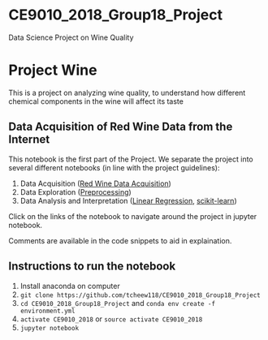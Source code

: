 # CE9010_2018_Group18_Project
Data Science Project on Wine Quality

# Project Wine
This is a project on analyzing wine quality, to understand how different chemical components in the wine will affect its taste

## Data Acquisition of Red Wine Data from the Internet
This notebook is the first part of the Project. We separate the project into several different notebooks (in line with the project guidelines):
1. Data Acquisition ([Red Wine Data Acquisition](Wine%20Data%20Acquisition.ipynb))
2. Data Exploration ([Preprocessing](Project_Preprocess.ipynb))
3. Data Analysis and Interpretation ([Linear Regression](Project_LinReg.ipynb), [scikit-learn](Project_Sklearn.ipynb))

Click on the links of the notebook to navigate around the project in jupyter notebook.

Comments are available in the code snippets to aid in explaination.

## Instructions to run the notebook
1. Install anaconda on computer
2. ```git clone https://github.com/tcheew118/CE9010_2018_Group18_Project```
3. ```cd CE9010_2018_Group18_Project``` and ```conda env create -f environment.yml```
4. ```activate CE9010_2018``` or ```source activate CE9010_2018```
5. ```jupyter notebook```
